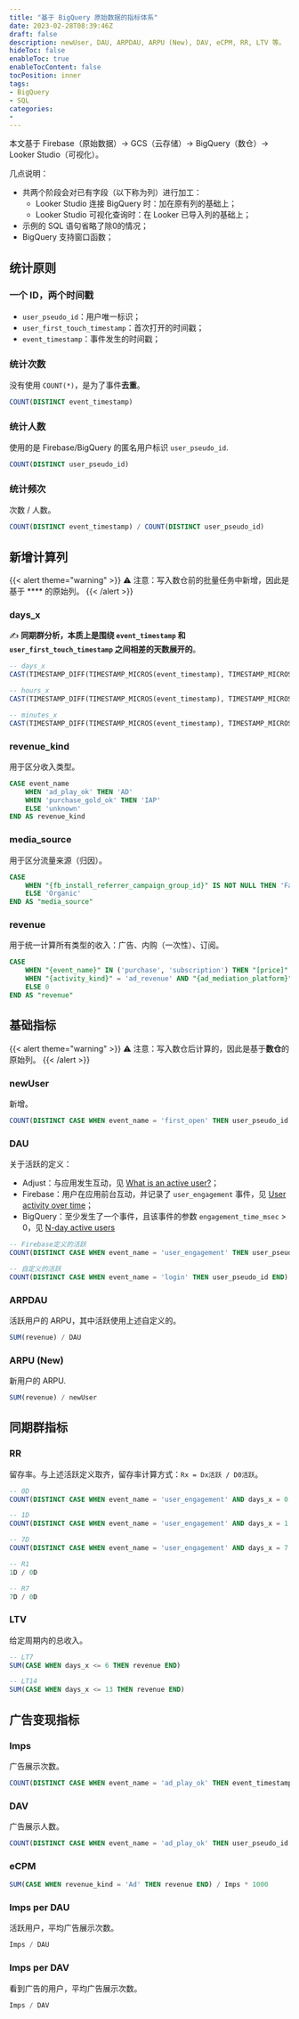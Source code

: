 ```yaml
---
title: "基于 BigQuery 原始数据的指标体系"
date: 2023-02-28T08:39:46Z
draft: false
description: newUser, DAU, ARPDAU, ARPU (New), DAV, eCPM, RR, LTV 等。
hideToc: false
enableToc: true
enableTocContent: false
tocPosition: inner
tags:
- BigQuery
- SQL
categories:
- 
---
```


本文基于 Firebase（原始数据）-> GCS（云存储）-> BigQuery（数仓）-> Looker Studio（可视化）。

几点说明：
- 共两个阶段会对已有字段（以下称为列）进行加工：
  - Looker Studio 连接 BigQuery 时：加在原有列的基础上；
  - Looker Studio 可视化查询时：在 Looker 已导入列的基础上；
- 示例的 SQL 语句省略了除0的情况；
- BigQuery 支持窗口函数；

## 统计原则

### 一个 ID，两个时间戳

- `user_pseudo_id`：用户唯一标识；
- `user_first_touch_timestamp`：首次打开的时间戳；
- `event_timestamp`：事件发生的时间戳；

### 统计次数

没有使用 `COUNT(*)`，是为了事件**去重**。

```sql
COUNT(DISTINCT event_timestamp)
```

### 统计人数

使用的是 Firebase/BigQuery 的匿名用户标识 `user_pseudo_id`.

```sql
COUNT(DISTINCT user_pseudo_id)
```

### 统计频次

次数 / 人数。

```sql
COUNT(DISTINCT event_timestamp) / COUNT(DISTINCT user_pseudo_id)
```

## 新增计算列

{{< alert theme="warning" >}}
⚠ 注意：写入数仓前的批量任务中新增，因此是基于 **** 的原始列。
{{< /alert >}}

### days_x

✍ **同期群分析，本质上是围绕 `event_timestamp` 和 `user_first_touch_timestamp` 之间相差的天数展开的**。

```sql
-- days_x
CAST(TIMESTAMP_DIFF(TIMESTAMP_MICROS(event_timestamp), TIMESTAMP_MICROS(user_first_touch_timestamp), DAY) AS INT64) AS days_x

-- hours_x
CAST(TIMESTAMP_DIFF(TIMESTAMP_MICROS(event_timestamp), TIMESTAMP_MICROS(user_first_touch_timestamp), HOUR) AS INT64) AS hours_x

-- minutes_x
CAST(TIMESTAMP_DIFF(TIMESTAMP_MICROS(event_timestamp), TIMESTAMP_MICROS(user_first_touch_timestamp), MINUTE) AS INT64) AS minutes_x
```

### revenue_kind

用于区分收入类型。

```sql
CASE event_name
    WHEN 'ad_play_ok' THEN 'AD'
    WHEN 'purchase_gold_ok' THEN 'IAP'
    ELSE 'unknown'
END AS revenue_kind
```

### media_source

用于区分流量来源（归因）。

```sql
CASE
    WHEN "{fb_install_referrer_campaign_group_id}" IS NOT NULL THEN 'Facebook Ads'
    ELSE 'Organic'
END AS "media_source"
```

### revenue

用于统一计算所有类型的收入：广告、内购（一次性）、订阅。

```sql
CASE
    WHEN "{event_name}" IN ('purchase', 'subscription') THEN "[price]"
    WHEN "{activity_kind}" = 'ad_revenue' AND "{ad_mediation_platform}" = 'applovin_max_sdk' THEN "{reporting_revenue}"
    ELSE 0
END AS "revenue"
```

## 基础指标

{{< alert theme="warning" >}}
⚠ 注意：写入数仓后计算的，因此是基于**数仓**的原始列。
{{< /alert >}}

### newUser

新增。

```sql
COUNT(DISTINCT CASE WHEN event_name = 'first_open' THEN user_pseudo_id END)
```

### DAU

关于活跃的定义：

- Adjust：与应用发生互动，见 [What is an active user?](https://www.adjust.com/glossary/active-user/)；
- Firebase：用户在应用前台互动，并记录了 `user_engagement` 事件，见 [User activity over time](https://support.google.com/firebase/answer/6317517?hl=en#active-users&zippy=%2Cin-this-article)；
- BigQuery：至少发生了一个事件，且该事件的参数 `engagement_time_msec` > 0，见 [N-day active users](https://support.google.com/analytics/answer/9037342?hl=en#ndayactives&zippy=%2Cin-this-article)

```sql
-- Firebase定义的活跃
COUNT(DISTINCT CASE WHEN event_name = 'user_engagement' THEN user_pseudo_id END)

-- 自定义的活跃
COUNT(DISTINCT CASE WHEN event_name = 'login' THEN user_pseudo_id END)
```

### ARPDAU

活跃用户的 ARPU，其中活跃使用上述自定义的。

```sql
SUM(revenue) / DAU
```

### ARPU (New)

新用户的 ARPU.

```sql
SUM(revenue) / newUser
```

## 同期群指标

### RR

留存率。与上述活跃定义取齐，留存率计算方式：`Rx = Dx活跃 / D0活跃`。

```sql
-- 0D
COUNT(DISTINCT CASE WHEN event_name = 'user_engagement' AND days_x = 0 THEN user_pseudo_id END)

-- 1D
COUNT(DISTINCT CASE WHEN event_name = 'user_engagement' AND days_x = 1 THEN user_pseudo_id END)

-- 7D
COUNT(DISTINCT CASE WHEN event_name = 'user_engagement' AND days_x = 7 THEN user_pseudo_id END)

-- R1
1D / 0D

-- R7
7D / 0D
```

### LTV

给定周期内的总收入。

```sql
-- LT7
SUM(CASE WHEN days_x <= 6 THEN revenue END)

-- LT14
SUM(CASE WHEN days_x <= 13 THEN revenue END)
```

## 广告变现指标

### Imps

广告展示次数。

```sql
COUNT(DISTINCT CASE WHEN event_name = 'ad_play_ok' THEN event_timestamp END)
```

### DAV

广告展示人数。

```sql
COUNT(DISTINCT CASE WHEN event_name = 'ad_play_ok' THEN user_pseudo_id END)
```

### eCPM

```sql
SUM(CASE WHEN revenue_kind = 'Ad' THEN revenue END) / Imps * 1000
```

### Imps per DAU

活跃用户，平均广告展示次数。

```sql
Imps / DAU
```

### Imps per DAV

看到广告的用户，平均广告展示次数。

```sql
Imps / DAV
```